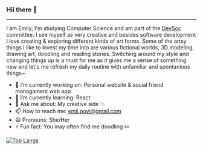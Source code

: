 ### Hii there 👋
---
I am Emily, I'm studying Computer Science and am part of the [DevSoc](https://devsoc.co.uk/home.html) committee. I see myself as very creative and besides software development I love creating & exploring different kinds of art forms. Some of the artsy things I like to invest my time into are various fictional worlds, 3D modeling, drawing art, doodling and reading stories. Switching around my style and changing things up is a must for me as it gives me a sense of something new and let's me refresh my daily routine with unfamiliar and spontanious things~



- 🔭 I’m currently working on: Personal website & social friend managament web app
- 🌱 I’m currently learning: React
- 💬 Ask me about: My creative side ✨
- 📫 How to reach me: emii.povi@gmail.com
- 😄 Pronouns: She/Her
- ⚡ Fun fact: You may often find me doodling ✏️


[![Top Langs](https://github-readme-stats.vercel.app/api/top-langs/?username=emiipo&theme=omni&layout=compact)](https://github.com/anuraghazra/github-readme-stats)
